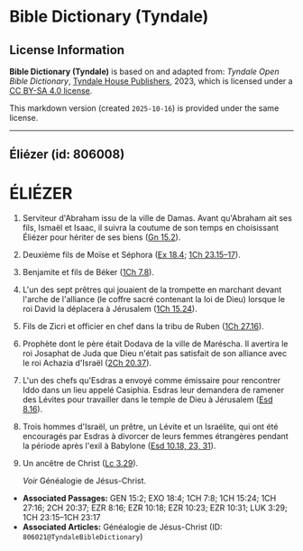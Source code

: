 # Bible Dictionary (Tyndale)

## License Information

**Bible Dictionary (Tyndale)** is based on and adapted from: _Tyndale Open Bible Dictionary_, [Tyndale House Publishers](https://tyndaleopenresources.com/), 2023, which is licensed under a [CC BY-SA 4.0 license](https://creativecommons.org/licenses/by-sa/4.0/legalcode.en).

This markdown version (created `2025-10-16`) is provided under the same license.



--------------------------------

## Éliézer (id: 806008)

ÉLIÉZER
=======

1. Serviteur d'Abraham issu de la ville de Damas. Avant qu'Abraham ait ses fils, Ismaël et Isaac, il suivra la coutume de son temps en choisissant Éliézer pour hériter de ses biens ([Gn 15\.2](https://ref.ly/Gen15:2)).
2. Deuxième fils de Moïse et Séphora ([Ex 18\.4](https://ref.ly/Exod18:4); [1Ch 23\.15–17](https://ref.ly/1Chr23:15-1Chr23:17)).
3. Benjamite et fils de Béker ([1Ch 7\.8](https://ref.ly/1Chr7:8)).
4. L'un des sept prêtres qui jouaient de la trompette en marchant devant l'arche de l'alliance (le coffre sacré contenant la loi de Dieu) lorsque le roi David la déplacera à Jérusalem ([1Ch 15\.24](https://ref.ly/1Chr15:24)).
5. Fils de Zicri et officier en chef dans la tribu de Ruben ([1Ch 27\.16](https://ref.ly/1Chr27:16)).
6. Prophète dont le père était Dodava de la ville de Maréscha. Il avertira le roi Josaphat de Juda que Dieu n'était pas satisfait de son alliance avec le roi Achazia d'Israël ([2Ch 20\.37](https://ref.ly/2Chr20:37)).
7. L'un des chefs qu'Esdras a envoyé comme émissaire pour rencontrer Iddo dans un lieu appelé Casiphia. Esdras leur demandera de ramener des Lévites pour travailler dans le temple de Dieu à Jérusalem ([Esd 8\.16](https://ref.ly/Ezra8:16)).
8. Trois hommes d'Israël, un prêtre, un Lévite et un Israélite, qui ont été encouragés par Esdras à divorcer de leurs femmes étrangères pendant la période après l'exil à Babylone ([Esd 10\.18, 23, 31](https://ref.ly/Ezra10:18,Ezra10:23,Ezra10:31)).
9. Un ancêtre de Christ ([Lc 3\.29](https://ref.ly/Luke3:29)).

    *Voir* Généalogie de Jésus\-Christ.

* **Associated Passages:** GEN 15:2; EXO 18:4; 1CH 7:8; 1CH 15:24; 1CH 27:16; 2CH 20:37; EZR 8:16; EZR 10:18; EZR 10:23; EZR 10:31; LUK 3:29; 1CH 23:15–1CH 23:17
* **Associated Articles:** Généalogie de Jésus-Christ (ID: `806021@TyndaleBibleDictionary`)


